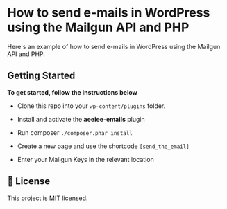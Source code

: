 # How to send e-mails in WordPress using the Mailgun API and PHP

Here's an example of how to send e-mails in WordPress using the Mailgun API and PHP.

## Getting Started

**To get started, follow the instructions below**

- Clone this repo into your `wp-content/plugins` folder.

- Install and activate the **aeeiee-emails** plugin

- Run composer `./composer.phar install`

- Create a new page and use the shortcode `[send_the_email]`

- Enter your Mailgun Keys in the relevant location


## 📝 License

This project is [MIT](lic.url) licensed.

